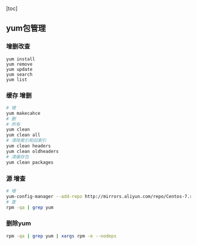 [toc]

## yum包管理

### 增删改查

```
yum install
yum remove
yum update
yum search
yum list
```

### 缓存 增删

```bash
# 增
yum makecahce
# 删
# 所有
yum clean
yum clean all
# 清除索引和旧索引
yum clean headers
yum clean oldheaders
# 清缓存包
yum clean packages
```

### 源 增查

```bash
# 增
yum-config-manager --add-repo http://mirrors.aliyun.com/repo/Centos-7.repo
# 查
rpm -qa | grep yum
```

### 删除yum

```bash
rpm -qa | grep yum | xargs rpm -e --nodeps
```





